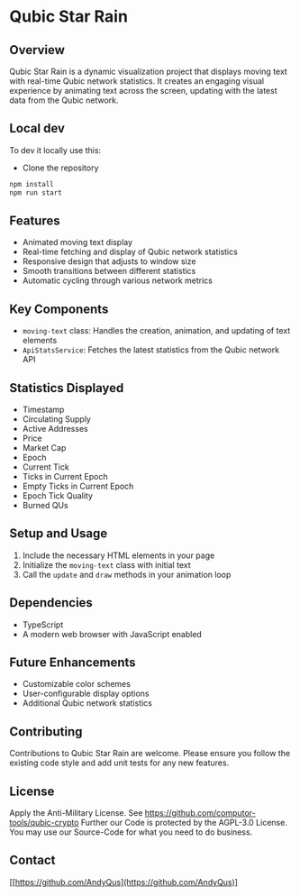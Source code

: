 # Qubic Star Rain

## Overview
Qubic Star Rain is a dynamic visualization project that displays moving text with real-time Qubic network statistics. It creates an engaging visual experience by animating text across the screen, updating with the latest data from the Qubic network.

## Local dev
To dev it locally use this:
- Clone the repository

```bash
npm install
npm run start
```

## Features
- Animated moving text display
- Real-time fetching and display of Qubic network statistics
- Responsive design that adjusts to window size
- Smooth transitions between different statistics
- Automatic cycling through various network metrics

## Key Components
- `moving-text` class: Handles the creation, animation, and updating of text elements
- `ApiStatsService`: Fetches the latest statistics from the Qubic network API

## Statistics Displayed
- Timestamp
- Circulating Supply
- Active Addresses
- Price
- Market Cap
- Epoch
- Current Tick
- Ticks in Current Epoch
- Empty Ticks in Current Epoch
- Epoch Tick Quality
- Burned QUs

## Setup and Usage
1. Include the necessary HTML elements in your page
2. Initialize the `moving-text` class with initial text
3. Call the `update` and `draw` methods in your animation loop

## Dependencies
- TypeScript
- A modern web browser with JavaScript enabled

## Future Enhancements
- Customizable color schemes
- User-configurable display options
- Additional Qubic network statistics

## Contributing
Contributions to Qubic Star Rain are welcome. Please ensure you follow the existing code style and add unit tests for any new features.

## License
Apply the Anti-Military License. See https://github.com/computor-tools/qubic-crypto
Further our Code is protected by the AGPL-3.0 License. You may use our Source-Code for what you need to do business.

## Contact
[[https://github.com/AndyQus](https://github.com/AndyQus)]
